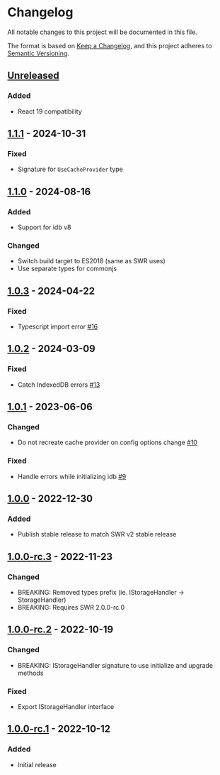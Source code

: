 # Changelog

All notable changes to this project will be documented in this file.

The format is based on [Keep a Changelog](https://keepachangelog.com/en/1.1.0/),
and this project adheres to [Semantic Versioning](https://semver.org/spec/v2.0.0.html).

## [Unreleased]

### Added

- React 19 compatibility

## [1.1.1] - 2024-10-31

### Fixed

- Signature for `UseCacheProvider` type

## [1.1.0] - 2024-08-16

### Added

- Support for idb v8

### Changed

- Switch build target to ES2018 (same as SWR uses)
- Use separate types for commonjs

## [1.0.3] - 2024-04-22

### Fixed

- Typescript import error [#16](https://github.com/piotr-cz/swr-idb-cache/pull/16)

## [1.0.2] - 2024-03-09

### Fixed

- Catch IndexedDB errors [#13](https://github.com/piotr-cz/swr-idb-cache/pull/13)

## [1.0.1] - 2023-06-06

### Changed

- Do not recreate cache provider on config options change [#10](https://github.com/piotr-cz/swr-idb-cache/pull/10)

### Fixed

- Handle errors while initializing idb [#9](https://github.com/piotr-cz/swr-idb-cache/pull/9)

## [1.0.0] - 2022-12-30

### Added

- Publish stable release to match SWR v2 stable release

## [1.0.0-rc.3] - 2022-11-23

### Changed

- BREAKING: Removed types prefix (ie. IStorageHandler -> StorageHandler)
- BREAKING: Requires SWR 2.0.0-rc.0

## [1.0.0-rc.2] - 2022-10-19

### Changed

- BREAKING: IStorageHandler signature to use initialize and upgrade methods

### Fixed

- Export IStorageHandler interface

## [1.0.0-rc.1] - 2022-10-12

### Added

- Initial release

[Unreleased]: https://github.com/piotr-cz/swr-idb-cache/compare/v1.1.1...HEAD
[1.1.1]: https://github.com/piotr-cz/swr-idb-cache/compare/v1.1.0...v1.1.1
[1.1.0]: https://github.com/piotr-cz/swr-idb-cache/compare/v1.0.3...v1.1.0
[1.0.3]: https://github.com/piotr-cz/swr-idb-cache/compare/v1.0.2...v1.0.3
[1.0.2]: https://github.com/piotr-cz/swr-idb-cache/compare/v1.0.1...v1.0.2
[1.0.1]: https://github.com/piotr-cz/swr-idb-cache/compare/v1.0.0...v1.0.1
[1.0.0]: https://github.com/piotr-cz/swr-idb-cache/compare/v1.0.0-rc.3...v1.0.0
[1.0.0-rc.3]: https://github.com/piotr-cz/swr-idb-cache/compare/v1.0.0-rc.2...v1.0.0-rc.3
[1.0.0-rc.2]: https://github.com/piotr-cz/swr-idb-cache/compare/v1.0.0-rc.1...v1.0.0-rc.2
[1.0.0-rc.1]: https://github.com/piotr-cz/swr-idb-cache/releases/tag/v1.0.0-rc.1
